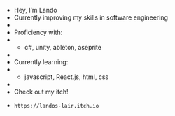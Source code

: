 - Hey, I’m Lando
- Currently improving my skills in software engineering
- 
- Proficiency with:
- - c#, unity, ableton, aseprite
-
- Currently learning:
- - javascript, React.js, html, css
-
- Check out my itch!
-     https://landos-lair.itch.io

<!---
Lando333/Lando333 is a ✨ special ✨ repository because its `README.md` (this file) appears on your GitHub profile.
You can click the Preview link to take a look at your changes.
--->
